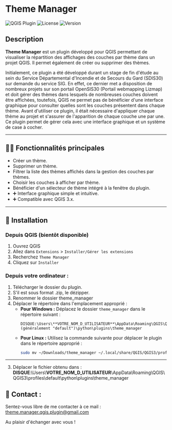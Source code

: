 # Theme Manager

![QGIS Plugin](https://img.shields.io/badge/QGIS-Plugin-green)
![License](https://img.shields.io/badge/license-GPLv3-blue)
![Version](https://img.shields.io/badge/version-1.0.0-orange)

## Description

**Theme Manager** est un plugin développé pour QGIS permettant de visualiser la répartition des affichages des couches par thème dans un projet QGIS. Il permet également de créer ou supprimer des thèmes.

Initialement, ce plugin a été développé durant un stage de fin d'étude au sein du Service Départemental d'Incendie et de Secours du Gard (SDIS30) sur demande du service SIG. En effet, ce dernier met a disposition de nombreux projets sur son portail OpenSIS30 (Portail webmapping Lizmap) et doit gérer des thèmes dans lesquels de nombreuses couches doivent être affichées, toutefois, QGIS ne permet pas de bénéficier d'une interface graphique pour consulter quelles sont les couches présentent dans chaque thème. Avant d'utiliser ce plugin, il était nécessaire d'appliquer chaque thème au projet et s'assurer de l'apparition de chaque couche une par une. Ce plugin permet de gérer cela avec une interface graphique et un système de case à cocher.

---

## 👨‍💻 Fonctionnalités principales

- Créer un thème.
- Supprimer un thème.
- Filtrer la liste des thèmes affichés dans la gestion des couches par thèmes.
- Choisir les couches à afficher par thème.
- Bénéficier d'un sélecteur de thème intégré à la fenêtre du plugin.
- ➕ Interface graphique simple et intuitive.
- ➕ Compatible avec QGIS 3.x.

---

## 📶 Installation

### Depuis QGIS (bientôt disponible)

1. Ouvrez QGIS
2. Allez dans `Extensions` > `Installer/Gérer les extensions`
3. Recherchez `Theme Manager`
4. Cliquez sur `Installer`

### Depuis votre ordinateur :

1. Télécharger le dossier du plugin.
2. S'il est sous format .zip, le dézipper.
3. Renommer le dossier theme_manager
4. Déplacer le répertoire dans l'emplacement approprié :
   - **Pour Windows :**
     Déplacez le dossier `theme_manager` dans le répertoire suivant :
     ```
     DISQUE:\Users\**VOTRE_NOM_D_UTILISATEUR**\AppData\Roaming\QGIS\QGIS3\profiles\**VOTRE_PROFILE_QGIS** (généralement "default")\python\plugins\theme_manager
     ```
   - **Pour Linux :**
     Utilisez la commande suivante pour déplacer le plugin dans le répertoire approprié :
     ```bash
     sudo mv ~/Downloads/theme_manager ~/.local/share/QGIS/QGIS3/profiles/default/python/plugins/
     ```
---
3. Déplacer le fichier obtenu dans : **DISQUE**:\Users\\**VOTRE_NOM_D_UTILISATEUR**\AppData\Roaming\QGIS\QGIS3\profiles\default\python\plugins\theme_manager

## 📧 Contact :
Sentez-vous libre de me contacter à ce mail : theme.manager.qgis.plugin@gmail.com

Au plaisir d'échanger avec vous !